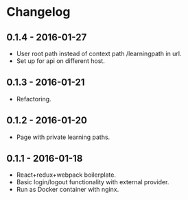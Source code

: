 # Changelog

## 0.1.4 - 2016-01-27

* User root path instead of context path /learningpath in url.
* Set up for api on different host.

## 0.1.3 - 2016-01-21

* Refactoring.

## 0.1.2 - 2016-01-20

* Page with private learning paths.

## 0.1.1 - 2016-01-18

* React+redux+webpack boilerplate.
* Basic login/logout functionality with external provider.
* Run as Docker container with nginx.
